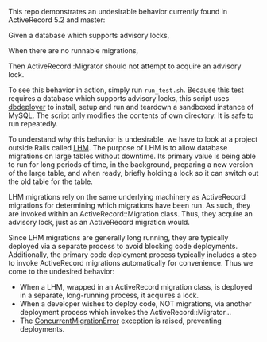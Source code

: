 This repo demonstrates an undesirable behavior currently found in ActiveRecord 5.2 and master:

Given a database which supports advisory locks,

When there are no runnable migrations,

Then ActiveRecord::Migrator should not attempt to acquire an advisory lock.

To see this behavior in action, simply run `run_test.sh`. Because this test requires a database which supports advisory locks, this script uses [dbdeployer](https://github.com/datacharmer/dbdeployer) to install, setup and run and teardown a sandboxed instance of MySQL. The script only modifies the contents of own directory.  It is safe to run repeatedly.

To understand why this behavior is undesirable, we have to look at a project outside Rails called [LHM](https://github.com/Shopify/lhm/). The purpose of LHM is to allow database migrations on large tables without downtime. Its primary value is being able to run for long periods of time, in the background, preparing a new version of the large table, and when ready, briefly holding a lock so it can switch out the old table for the table.

LHM migrations rely on the same underlying machinery as ActiveRecord migrations for determining which migrations have been run. As such, they are invoked within an ActiveRecord::Migration class. Thus, they acquire an advisory lock, just as an ActiveRecord migration would.

Since LHM migrations are generally long running, they are typically deployed via a separate process to avoid blocking code deployments. Additionally, the primary code deployment process typically includes a step to invoke ActiveRecord migrations automatically for convenience. Thus we come to the undesired behavior:
* When a LHM, wrapped in an ActiveRecord migration class, is deployed in a separate, long-running process, it acquires a lock.
* When a developer wishes to deploy code, NOT migrations, via another deployment process which invokes the ActiveRecord::Migrator...
* The [ConcurrentMigrationError](https://github.com/rails/rails/blob/v5.2.1/activerecord/lib/active_record/migration.rb#L1361) exception is raised, preventing deployments.
